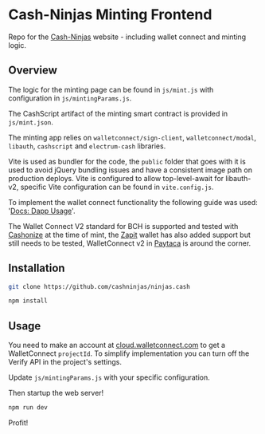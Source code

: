 # Cash-Ninjas Minting Frontend

Repo for the [Cash-Ninjas](https://ninjas.cash) website - including wallet connect and minting logic.

## Overview

The logic for the minting page can be found in `js/mint.js` with configuration in `js/mintingParams.js`.

The CashScript artifact of the minting smart contract is provided in `js/mint.json`.

The minting app relies on `walletconnect/sign-client`, `walletconnect/modal`, `libauth`, `cashscript` and `electrum-cash` libraries.

Vite is used as bundler for the code, the `public` folder that goes with it is used to avoid jQuery bundling issues and have a consistent image path on production deploys. Vite is configured to allow top-level-await for libauth-v2, specific Vite configuration can be found in `vite.config.js`.

To implement the wallet connect functionality the following guide was used: '[Docs: Dapp Usage](https://docs.walletconnect.com/api/sign/dapp-usage)'.

The Wallet Connect V2 standard for BCH is supported and tested with [Cashonize](https://cashonize.com/) at the time of mint, the [Zapit](https://zapit.io/) wallet has also added support but still needs to be tested,  WalletConnect v2 in [Paytaca](https://www.paytaca.com/) is around the corner.

## Installation

```sh
git clone https://github.com/cashninjas/ninjas.cash

npm install
```

## Usage

You need to make an account at [cloud.walletconnect.com](https://cloud.walletconnect.com) to get a WalletConnect `projectId`. To simplify implementation you can turn off the Verify API in the project's settings.

Update `js/mintingParams.js` with your specific configuration.

Then startup the web server!

```sh
npm run dev
```

Profit!
